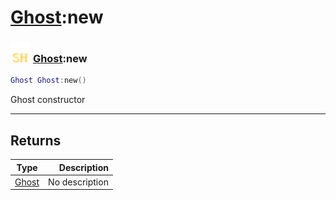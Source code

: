 # [Ghost](../ghost/README.md):new

### <img src="../../.gitbook/assets/shared.png" width="32" height="32" /> [Ghost](../ghost/README.md):new

```lua
Ghost Ghost:new()
```

Ghost constructor<br>

-----------------
## Returns

| Type   | Description |
| ------ | ----------: |
| [Ghost](../ghost/README.md) | No description |
